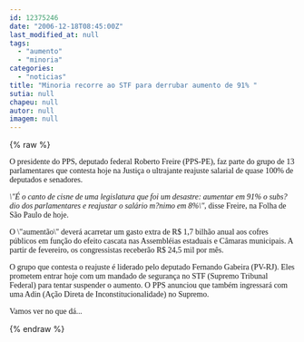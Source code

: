 ```yaml
---
id: 12375246
date: "2006-12-18T08:45:00Z"
last_modified_at: null
tags:
  - "aumento"
  - "minoria"
categories:
  - "noticias"
title: "Minoria recorre ao STF para derrubar aumento de 91% "
sutia: null
chapeu: null
autor: null
imagem: null
---
```

{% raw %}
<p><P><FONT face=Verdana>O&nbsp;presidente do PPS, deputado federal Roberto Freire (PPS-PE),&nbsp;faz parte do grupo de&nbsp;13 parlamentares que contesta hoje na Justiça o&nbsp;ultrajante reajuste salarial de&nbsp;quase&nbsp;100%&nbsp;de deputados e senadores.&nbsp;</FONT></P></p>
<p><P><FONT face=Verdana><EM>\"É o canto de cisne de uma legislatura que foi um desastre: aumentar em 91% o subs?dio dos parlamentares e reajustar o salário m?nimo em 8%\",</EM> disse Freire,&nbsp;na Folha de São Paulo de hoje.</FONT></P></p>
<p><P><FONT face=Verdana>O \"aumentão\" deverá acarretar um gasto extra de R$ 1,7 bilhão anual aos cofres públicos em função do efeito cascata nas Assembléias estaduais e Câmaras municipais. A partir de fevereiro, os congressistas receberão R$ 24,5 mil por mês.</FONT></P></p>
<p><P><FONT face=Verdana>O grupo que contesta o reajuste é liderado pelo deputado Fernando Gabeira (PV-RJ).&nbsp;Eles prometem entrar hoje com um mandado de segurança no STF (Supremo Tribunal Federal) para tentar suspender o aumento. O PPS anunciou que também ingressará com uma Adin (Ação Direta de Inconstitucionalidade) no Supremo.</FONT></P></p>
<p><P><FONT face=Verdana>Vamos ver no que dá...</FONT></P> </p>
{% endraw %}